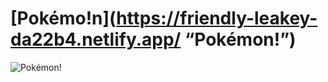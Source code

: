 # [Pokémo!n](https://friendly-leakey-da22b4.netlify.app/ “Pokémon!”)

![Pokémon!](https://i.ibb.co/hKZ58gb/venusaur.png)


